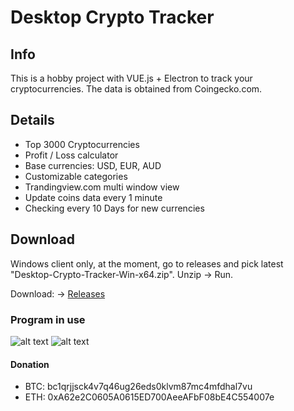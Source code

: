 # Desktop Crypto Tracker

## Info

This is a hobby project with VUE.js + Electron to track your cryptocurrencies. The data is obtained from Coingecko.com.

## Details

- Top 3000 Cryptocurrencies
- Profit / Loss calculator
- Base currencies: USD, EUR, AUD
- Customizable categories
- Trandingview.com multi window view
- Update coins data every 1 minute
- Checking every 10 Days for new currencies

## Download

Windows client only, at the moment, go to releases and pick latest "Desktop-Crypto-Tracker-Win-x64.zip". Unzip -> Run.

Download: -> [Releases](https://github.com/Escaflownevan/Desktop-Crypto-Tracker/releases)


### Program in use

![alt text](https://i.ibb.co/HHKTZSL/dct1.jpg)
![alt text](https://i.ibb.co/rMZjz5x/dct2.jpg)

#### Donation

- BTC: bc1qrjjsck4v7q46ug26eds0klvm87mc4mfdhal7vu
- ETH: 0xA62e2C0605A0615ED700AeeAFbF08bE4C554007e
